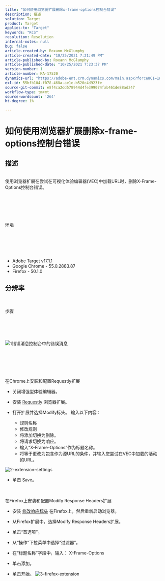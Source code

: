 ```yaml
---
title: "如何使用浏览器扩展删除x-frame-options控制台错误"
description: 描述
solution: Target
product: Target
applies-to: "Target"
keywords: "KCS"
resolution: Resolution
internal-notes: null
bug: false
article-created-by: Roxann McGlumphy
article-created-date: "10/25/2021 7:21:49 PM"
article-published-by: Roxann McGlumphy
article-published-date: "10/25/2021 7:23:37 PM"
version-number: 1
article-number: KA-17520
dynamics-url: "https://adobe-ent.crm.dynamics.com/main.aspx?forceUCI=1&pagetype=entityrecord&etn=knowledgearticle&id=833768cb-c835-ec11-b6e6-000d3a3485ea"
exl-id: 55bfb104-f078-468a-ae1e-b520c4d923fe
source-git-commit: e8f4ca2dd578944d4fe399074fab461de88ad247
workflow-type: tm+mt
source-wordcount: '264'
ht-degree: 1%

---
```


# 如何使用浏览器扩展删除x-frame-options控制台错误

## 描述

<br>使用浏览器扩展在尝试在可视化体验编辑器(VEC)中加载URL时，删除X-Frame-Options控制台错误。<br><br><br> <br><br> <br><br>环境<br><br><br><br> <br><br>
- Adobe Target v17.1.1
- Google Chrome - 55.0.2883.87
- Firefox - 50.1.0



## 分辨率

<br><br>步骤<br><br><br><br><br><br>![1错误消息](https://helpx.adobe.com/content/dam/help/en/target/kb/how-to-use-a-browser-extension-to-remove-x-frame-options-console/jcr%3acontent/main-pars/image/1-errormessage.jpg "1错误消息")控制台中的错误消息<br><br><br><br><br> <br><br>在Chrome上安装和配置Requestly扩展
- 关闭增强型体验编辑器。


- 安装 [Requestly](https://chrome.google.com/webstore/detail/requestly/mdnleldcmiljblolnjhpnblkcekpdkpa?hl=en) 浏览器扩展。


- 打开扩展并选择Modify标头。 输入以下内容：

   - 规则名称
   - 修改规则
   - 将添加切换为删除。
   - 将请求切换为响应。
   - 输入“X-Frame-Options”作为标题名称。
   - 将等于更改为包含作为源URL的条件，并输入您尝试在VEC中加载的活动的URL。

![2-extension-settings](https://helpx.adobe.com/content/dam/help/en/target/kb/how-to-use-a-browser-extension-to-remove-x-frame-options-console/jcr%3acontent/main-pars/procedure/proc_par/step_2/step_par/image/2-extension-settings.png "2-extension-settings")


- 单击 Save。



 <br><br>在Firefox上安装和配置Modify Response Headers扩展
- 安装 [修改响应标头](https://addons.mozilla.org/en-us/firefox/addon/modify-response-headers/) 在Firefox上，然后重新启动浏览器。


- 从Firefox扩展中，选择Modify Response Headers扩展。


- 单击“首选项”。


- 从“操作”下拉菜单中选择“过滤器”。


- 在“标题名称”字段中，输入： X-Frame-Options


- 单击添加。


- 单击开始。
   ![3-firefox-extension](https://helpx.adobe.com/content/dam/help/en/target/kb/how-to-use-a-browser-extension-to-remove-x-frame-options-console/jcr%3acontent/main-pars/procedure_1532616470/proc_par/step_1817832849/step_par/image/3-firefox-extension.png "3-firefox-extension")
